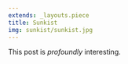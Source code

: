 ```yaml
---
extends: _layouts.piece
title: Sunkist
img: sunkist/sunkist.jpg
---
```


This post is *profoundly* interesting.
